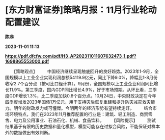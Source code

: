 # [东方财富证券]策略月报：11月行业轮动配置建议
**陈鼎**

**2023-11-01 11:13**

**https://pdf.dfcfw.com/pdf/H3_AP202311011607632473_1.pdf?1698865553000.pdf**

　　【策略观点】 　　中国经济继续呈现触底回升的良好趋势。2023年1-9月，全国规模以上工业企业实现利润总额54119.9亿元，同比下降9.0%，降幅比1-8月份收窄2.7个百分点（按可比口径计算）。9月份，全国规模以上工业企业利润同比增长11.9%。第三季度，国内GDP同比增长4.9%，好于市场预期。从环比看，三季度GDP增长1.3%，比二季度加快0.8个百分点。10月24日，中央财政决定在今年四季度增发2023年国债1万亿元，用于支持灾后恢复重建和提升防灾减灾救灾能力。明年的财政发力或可憧憬。今明两年的经济形势有望持续走好。 　　结合市场环境特点，我们在2023年11月推荐配置的行业是：建筑、轻工制造、商贸零售、电力及公用事业、石油石化、机械、食品饮料。 　　【风险提示】 　　测试结果基于有限的历史数据和量化模型，模型可能存在过拟合风险，不能保证对样本外的数据做出有效判断。